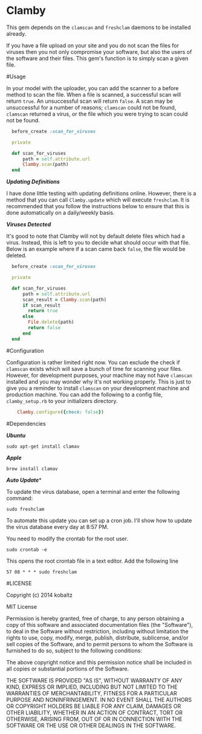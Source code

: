 # Clamby

This gem depends on the `clamscan` and `freshclam` daemons to be installed already.

If you have a file upload on your site and you do not scan the files for viruses then you not only compromise your software, but also the users of the software and their files. This gem's function is to simply scan a given file.

#Usage

In your model with the uploader, you can add the scanner to a before method to scan the file. When a file is scanned, a successful scan will return `true`. An unsuccessful scan will return `false`. A scan may be unsuccessful for a number of reasons; `clamscan` could not be found, `clamscan` returned a virus, or the file which you were trying to scan could not be found.

```ruby
  before_create :scan_for_viruses

  private

  def scan_for_viruses
      path = self.attribute.url
      Clamby.scan(path)
  end
```

***Updating Definitions***

I have done little testing with updating definitions online. However, there is a method that you can call `Clamby.update` which will execute `freshclam`. It is recommended that you follow the instructions below to ensure that this is done automatically on a daily/weekly basis.

***Viruses Detected***

It's good to note that Clamby will not by default delete files which had a virus. Instead, this is left to you to decide what should occur with that file. Below is an example where if a scan came back `false`, the file would be deleted.

```ruby
  before_create :scan_for_viruses

  private

  def scan_for_viruses
      path = self.attribute.url
      scan_result = Clamby.scan(path)
      if scan_result
        return true
      else
        File.delete(path)
        return false
      end
  end
```


#Configuration

Configuration is rather limited right now. You can exclude the check if `clamscan` exists which will save a bunch of time for scanning your files. However, for development purposes, your machine may not have `clamscan` installed and you may wonder why it's not working properly. This is just to give you a reminder to install `clamscan` on your development machine and production machine. You can add the following to a config file, `clamby_setup.rb` to your initializers directory.

```ruby
    Clamby.configure({check: false})
```

#Dependencies

***Ubuntu***

`sudo apt-get install clamav`

***Apple***

`brew install clamav`

***Auto Update****

To update the virus database, open a terminal and enter the following command:

`sudo freshclam`

To automate this update you can set up a cron job. I'll show how to update the virus database every day at 8:57 PM. 

You need to modify the crontab for the root user.

`sudo crontab -e`

This opens the root crontab file in a text editor. Add the following line

`57 08 * * * sudo freshclam`

#LICENSE

Copyright (c) 2014 kobaltz

MIT License

Permission is hereby granted, free of charge, to any person obtaining a copy of this software and associated documentation files (the "Software"), to deal in the Software without restriction, including without limitation the rights to use, copy, modify, merge, publish, distribute, sublicense, and/or sell copies of the Software, and to permit persons to whom the Software is furnished to do so, subject to the following conditions:

The above copyright notice and this permission notice shall be included in all copies or substantial portions of the Software.

THE SOFTWARE IS PROVIDED "AS IS", WITHOUT WARRANTY OF ANY KIND, EXPRESS OR IMPLIED, INCLUDING BUT NOT LIMITED TO THE WARRANTIES OF MERCHANTABILITY, FITNESS FOR A PARTICULAR PURPOSE AND NONINFRINGEMENT. IN NO EVENT SHALL THE AUTHORS OR COPYRIGHT HOLDERS BE LIABLE FOR ANY CLAIM, DAMAGES OR OTHER LIABILITY, WHETHER IN AN ACTION OF CONTRACT, TORT OR OTHERWISE, ARISING FROM, OUT OF OR IN CONNECTION WITH THE SOFTWARE OR THE USE OR OTHER DEALINGS IN THE SOFTWARE.
